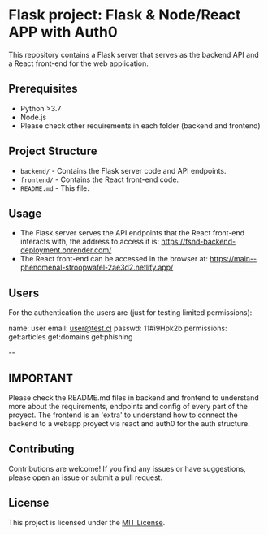 # Flask project: Flask & Node/React APP with Auth0

This repository contains a Flask server that serves as the backend API and a React front-end for the web application.

## Prerequisites

- Python >3.7
- Node.js
- Please check other requirements in each folder (backend and frontend)

## Project Structure

- `backend/` - Contains the Flask server code and API endpoints.
- `frontend/` - Contains the React front-end code.
- `README.md` - This file.
## Usage

- The Flask server serves the API endpoints that the React front-end interacts with, the address to access it is: https://fsnd-backend-deployment.onrender.com/
- The React front-end can be accessed in the browser at: https://main--phenomenal-stroopwafel-2ae3d2.netlify.app/

## Users

For the authentication the users are (just for testing limited permissions):

name: user
email: user@test.cl
passwd: 11#i9Hpk2b
permissions:
get:articles
get:domains
get:phishing

--

## IMPORTANT

Please check the README.md files in backend and frontend to understand more about the requirements, endpoints and config of every part of the proyect. The frontend is an 'extra' to understand how to connect the backend to a webapp proyect via react and auth0 for the auth structure. 

## Contributing

Contributions are welcome! If you find any issues or have suggestions, please open an issue or submit a pull request.

## License

This project is licensed under the [MIT License](LICENSE).
